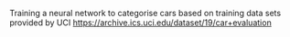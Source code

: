 Training a neural network to categorise cars based on training data sets provided by UCI https://archive.ics.uci.edu/dataset/19/car+evaluation
